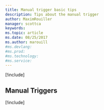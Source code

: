 ```yaml
---
title: Manual trigger basic tips
description: Tips about the manual trigger
author: MaximRouiller
manager: scottca
keywords: 
ms.topic: article
ms.date: 08/25/2017
ms.author: marouill
#ms.devlang: 
#ms.prod:
#ms.technology:
#ms.service:
---
```


[!include[](~/includes/header.md)]

## Manual Triggers

[!include[](manual/manual-trigger.md)]

